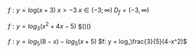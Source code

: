 
$f: y =log(x+3)$
$x>-3$
$x \in (-3; \infty)$
$D_f = (-3, \infty)$

$f: y = log_3(x^2+4x-5)$
$()()

$f: y = log_5 (8-x)-log_5(x+5)$
$f: y = log_\frac{3}{5}(4-x^2)$
